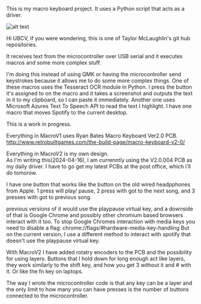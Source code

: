 This is my macro keyboard project. It uses a Python script that acts as a driver.

![alt text](https://github.com/[username]/[reponame]/blob/[branch]/image.jpg?raw=true)

Hi UBCV, if you were wondering, this is one of Taylor McLaughlin's git hub repositories.

It receives text from the microcontroller over USB serial and it executes macros and some more complex stuff.

I'm doing this instead of using QMK or having the microcontroller send keystrokes because it allows me to do some more complex things.
One of these macros uses the Tesseract OCR module in Python. I press the button it's assigned to on the macro and it takes a screenshot and outputs the text in it to my clipboard, so I can paste it immediately.
Another one uses Microsoft Azures Text To Speech API to read the text I highlight.
I have one macro that moves Spotify to the current desktop.

This is a work in progress.

Everything in MacroV1 uses Ryan Bates Macro Keyboard Ver2.0 PCB.
http://www.retrobuiltgames.com/the-build-page/macro-keyboard-v2-0/  

Everything in MacroV2 is my own design.  
As I'm writing this(2024-04-16), I am currenntly using the V2.0.004 PCB as my daily driver.
I have to go get my latest PCBs at the post office, which i'll do tomorow.

I  have one button that works like the button on the old wired headpphones from Apple.
1 press will play/ pause, 2 press with got to the next song, and 3 presses with got to previous song.

previous versions of it would use the playpause virtual key, and a downside of that is Google Chrome and possibly other chromium based browsers interact with it too. To stop Google Chromes interaction with media keys you need to disable a flag: chrome://flags/#hardware-media-key-handling
But on the current version, I use a different method to interact with spotify that doesn't use the playpause virtual key.

With MacroV2 I have added rotatry encoders to the PCB and the possibility for using layers.
Buttons that I hold down for long enough act like layers, they work similarly to the shift key, and how you get 3 without it and # with it.
Or like the fn key on laptops.

The way I wrote the microcontroller code is that any key can be a layer and the only limit to how many you can have presses is the number of buttons connected to the microcontroller.

